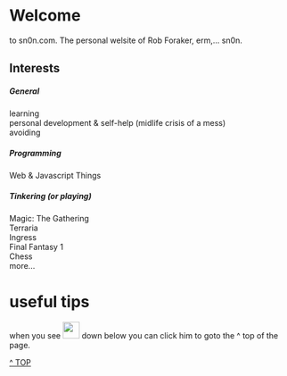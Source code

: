 # Welcome
to sn0n.com. The personal welsite of Rob Foraker, erm,... sn0n.

## Interests

##### General

learning\
personal development & self-help (midlife crisis of a mess)\
avoiding 

##### Programming

Web & Javascript Things

##### Tinkering (or playing)

Magic: The Gathering\
Terraria\
Ingress\
Final Fantasy 1\
Chess\
more...

# useful tips 
when you see 
<img onclick="javascript:location.href='#'" src="../images/puffboy.gif" height="30px" width="30px"> down below you can click him to goto the ^ top of the page.

<a class="topOfPage" href="#top" title="Go to the top of this page">^ TOP</a>
